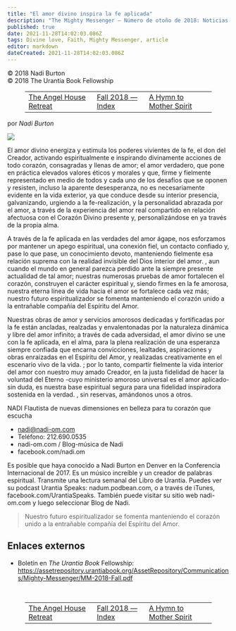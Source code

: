 ```yaml
---
title: "El amor divino inspira la fe aplicada"
description: "The Mighty Messenger — Número de otoño de 2018: Noticias y opiniones para los lectores de El Libro de Urantia"
published: true
date: 2021-11-28T14:02:03.086Z
tags: Divine love, Faith, Mighty Messenger, article
editor: markdown
dateCreated: 2021-11-28T14:02:03.086Z
---
```


<p class="v-card v-sheet theme--light grey lighten-3 px-2">© 2018 Nadi Burton<br>© 2018 The Urantia Book Fellowship</p>
<figure class="table chapter-navigator">
  <table>
    <tbody>
      <tr>
        <td>
        <a href="/en/article/Bobbie_Dreier/The_Angel_House_Retreat">
          <span class="pr-2">The Angel House Retreat</span><span class="mdi mdi-arrow-right-drop-circle"></span>
        </a>
        </td>
        <td>
        <a href="/en/index/articles_mighty_messenger#fall-2018-issue">
          <span class="mdi mdi-book-open-variant"></span><span class="pl-2">Fall 2018 — Index</span>
        </a>
        </td>
        <td>
        <a href="/en/article/Derek_Samaras/A_Hymn_to_Mother_Spirit">
          <span class="pr-2">A Hymn to Mother Spirit</span><span class="mdi mdi-arrow-right-drop-circle"></span>
        </a>
        </td>
      </tr>
    </tbody>
  </table>
</figure>

por _Nadi Burton_

<figura id="Figura_1" clase="imagen urantiapedia estilo-imagen-alinear-izquierda">
<img src="/image/article/The_Mighty_Messenger/2018_Fall/Nadi_Burton.jpg">
</figura>

El amor divino energiza y estimula los poderes vivientes de la fe, el don del Creador, activando espiritualmente e inspirando divinamente acciones de todo corazón, consagradas y llenas de amor; el amor verdadero, que pone en práctica elevados valores éticos y morales y que, firme y fielmente representado en medio de todos y cada uno de los desafíos que se oponen y resisten, incluso la aparente desesperanza, no es necesariamente evidente en la vida exterior, ya que conduce desde su interior presencia, galvanizando, urgiendo a la fe-realización, y la personalidad abrazada por el amor, a través de la experiencia del amor real compartido en relación afectuosa con el Corazón Divino presente y, personalizándose en ya través de la propia alma.

A través de la fe aplicada en las verdades del amor ágape, nos esforzamos por mantener un apego espiritual, una conexión fiel, un contacto confiado y, pase lo que pase, un conocimiento devoto, manteniendo fielmente esa relación suprema con la realidad invisible del Dios interior del amor. , aun cuando el mundo en general parezca perdido ante la siempre presente actualidad de tal amor; nuestras numerosas pruebas de amor fortalecen el corazón, construyen el carácter espiritual y, siendo firmes en la fe amorosa, nuestra eterna línea de vida hacia el amor se fortalece cada vez más; nuestro futuro espiritualizador se fomenta manteniendo el corazón unido a la entrañable compañía del Espíritu del Amor.

Nuestras obras de amor y servicios amorosos dedicadas y fortificadas por la fe están ancladas, realzadas y envalentonadas por la naturaleza dinámica y libre del amor infinito; a través de cada adversidad, el amor divino se une con la fe aplicada, en el alma, para la plena realización de una esperanza siempre confiada que encarna convicciones, lealtades, aspiraciones y obras enraizadas en el Espíritu del Amor, y realizadas creativamente en el escenario vivo de la vida. ; por lo tanto, compartir fielmente la vida interior del amor con nuestro muy amado Creador, en la justa fidelidad de hacer la voluntad del Eterno -cuyo ministerio amoroso universal es el amor aplicado- sin duda, es nuestra base espiritual segura para una fidelidad inspiradora sostenida en la verdad. , sin reservas, amándonos unos a otros.

NADI
Flautista de nuevas dimensiones en belleza para tu corazón que escucha

- nadi@nadi-om.com
- Teléfono: 212.690.0535
- nadi-om.com / Blog-música de Nadi
- facebook.com/nadi.om

Es posible que haya conocido a Nadi Burton en Denver en la Conferencia Internacional de 2017. Es un músico increíble y un creador de palabras espiritual. Transmite una lectura semanal del Libro de Urantia. Puedes ver su podcast Urantia Speaks: nadum.podbean.com, o a través de iTunes, facebook.com/UrantiaSpeaks. También puede visitar su sitio web nadi-om.com y luego seleccionar Blog de Nadi.

> Nuestro futuro espiritualizador se fomenta manteniendo el corazón unido a la entrañable compañía del Espíritu del Amor.

## Enlaces externos

* Boletín en _The Urantia Book_ Fellowship: https://assetrepository.urantiabook.org/AssetRepository/Communications/Mighty-Messenger/MM-2018-Fall.pdf

<br>

<figure class="table chapter-navigator">
  <table>
    <tbody>
      <tr>
        <td>
        <a href="/en/article/Bobbie_Dreier/The_Angel_House_Retreat">
          <span class="pr-2">The Angel House Retreat</span><span class="mdi mdi-arrow-right-drop-circle"></span>
        </a>
        </td>
        <td>
        <a href="/en/index/articles_mighty_messenger#fall-2018-issue">
          <span class="mdi mdi-book-open-variant"></span><span class="pl-2">Fall 2018 — Index</span>
        </a>
        </td>
        <td>
        <a href="/en/article/Derek_Samaras/A_Hymn_to_Mother_Spirit">
          <span class="pr-2">A Hymn to Mother Spirit</span><span class="mdi mdi-arrow-right-drop-circle"></span>
        </a>
        </td>
      </tr>
    </tbody>
  </table>
</figure>